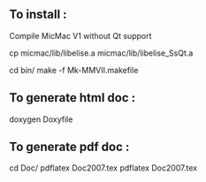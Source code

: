 To install :
------------

Compile MicMac V1 without Qt support

cp micmac/lib/libelise.a micmac/lib/libelise_SsQt.a

cd bin/
make -f Mk-MMVII.makefile


To generate html doc :
----------------------
doxygen Doxyfile 


To generate pdf doc :
---------------------

cd Doc/
pdflatex  Doc2007.tex
pdflatex  Doc2007.tex


